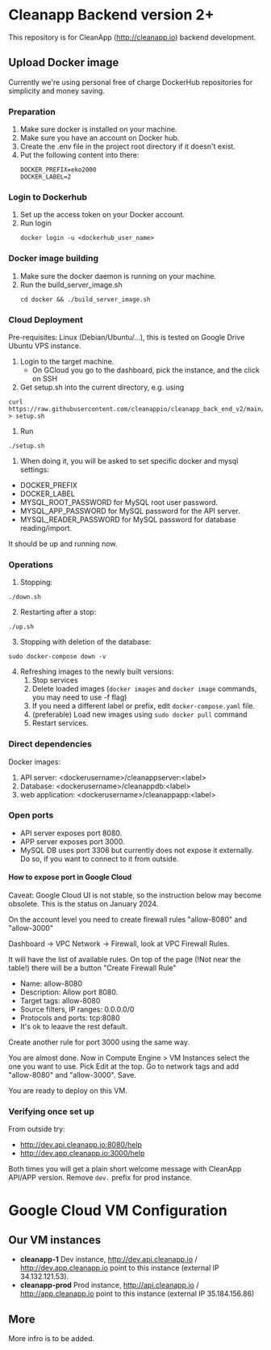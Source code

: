 # Cleanapp Backend version 2+

This repository is for CleanApp (http://cleanapp.io) backend development.

## Upload Docker image

Currently we're using personal free of charge DockerHub repositories for simplicity and money saving.

### Preparation
1.  Make sure docker is installed on your machine.
1.  Make sure you have an account on Docker hub.
1.  Create the .env file in the project root directory if it doesn't exist.
1.  Put the following content into there:
    ```
    DOCKER_PREFIX=eko2000
    DOCKER_LABEL=2
    ```

### Login to Dockerhub
1.  Set up the access token on your Docker account.
1.  Run login
    ```
    docker login -u <dockerhub_user_name>
    ```

### Docker image building
1.  Make sure the docker daemon is running on your machine.
1.  Run the build_server_image.sh
    ```
    cd docker && ./build_server_image.sh
    ```

### Cloud Deployment

Pre-requisites: Linux (Debian/Ubuntu/...), this is tested on Google Drive Ubuntu VPS instance.

1. Login to the target machine.
   * On GCloud you go to the dashboard, pick the instance, and the click on SSH
1. Get setup.sh into the current directory, e.g. using
```shell
curl https://raw.githubusercontent.com/cleanappio/cleanapp_back_end_v2/main/setup/setup.sh > setup.sh
```
1. Run
```
./setup.sh
```
1. When doing it, you will be asked to set specific docker and mysql settings:

* DOCKER_PREFIX
* DOCKER_LABEL
* MYSQL_ROOT_PASSWORD for MySQL root user password.
* MYSQL_APP_PASSWORD for MySQL password for the API server.
* MYSQL_READER_PASSWORD for MySQL password for database reading/import.

It should be up and running now.

### Operations

1. Stopping:
```
./down.sh
```
2. Restarting after a stop:
```
./up.sh
```
3. Stopping with deletion of the database:
```
sudo docker-compose down -v
```
4. Refreshing images to the newly built versions:
    1. Stop services
    2. Delete loaded images (```docker images``` and ```docker image``` commands, you may need to use -f flag)
    3. If you need a different label or prefix, edit ```docker-compose.yaml``` file.
    4. (preferable) Load new images using ```sudo docker pull``` command
    5. Restart services.

### Direct dependencies

Docker images:
1. API server: &lt;dockerusername&gt;/cleanappserver:&lt;label&gt;
2. Database: &lt;dockerusername&gt;/cleanappdb:&lt;label&gt;
3. web application: &lt;dockerusername&gt;/cleanappapp:&lt;label&gt;

### Open ports

* API server exposes port 8080.
* APP server exposes port 3000.
* MySQL DB uses port 3306 but currently does not expose it externally. Do so,
if you want to connect to it from outside.

#### How to expose port in Google Cloud

Caveat: Google Cloud UI is not stable, so the instruction below may become obsolete. This is the status on January 2024.

On the account level you need to create firewall rules "allow-8080" and "allow-3000"

Dashboard -> VPC Network -> Firewall, look at VPC Firewall Rules.

It will have the list of available rules.
On top of the page (!Not near the table!) there will be a button "Create Firewall Rule"

- Name: allow-8080
- Description: Allow port 8080.
- Target tags: allow-8080
- Source filters, IP ranges: 0.0.0.0/0
- Protocols and ports: tcp:8080
- It's ok to leaave the rest default.

Create another rule for port 3000 using the same way.

You are almost done. Now in Compute Engine > VM Instances select the one you want to use. Pick Edit at the top. Go to network tags and add "allow-8080" and "allow-3000". Save. 

You are ready to deploy on this VM.

### Verifying once set up

From outside try:
- http://dev.api.cleanapp.io:8080/help
- http://dev.app.cleanapp.io:3000/help

Both times you will get a plain short welcome message with CleanApp API/APP version. Remove ```dev.``` prefix for prod instance.

# Google Cloud VM Configuration

## Our VM instances

* **cleanapp-1** Dev instance, http://dev.api.cleanapp.io / http://dev.app.cleanapp.io point to this instance (external IP 34.132.121.53).
* **cleanapp-prod** Prod instance, http://api.cleanapp.io / http://app.cleanapp.io point to this instance (external IP 35.184.156.86)

## More

More infro is to be added.


